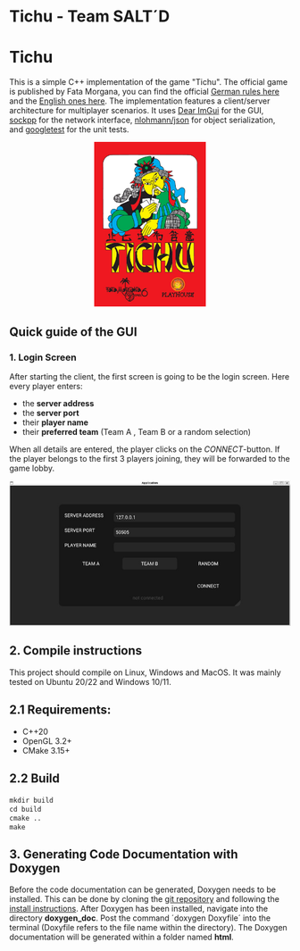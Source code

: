# Tichu - Team SALT´D

# Tichu

This is a simple C++ implementation of the game "Tichu". The official game is published by Fata Morgana, you can find the official [German rules here](https://abacusspiele.de/wp-content/uploads/2021/01/Tichu_Regel.pdf) and the [English ones here](https://fatamorgana.ch/fatamorgana/tichu/english-rules).
The implementation features a client/server architecture for multiplayer scenarios.
It uses [Dear ImGui](https://github.com/ocornut/imgui) for the GUI, [sockpp](https://github.com/fpagliughi/sockpp) for the network interface, [nlohmann/json](https://github.com/nlohmann/json) for object serialization, and [googletest](https://github.com/google/googletest) for the unit tests. 

<div align="center">

<img src="./assets/tichu_logo.png" alt="Tichu Logo" width="200px"/>

</div>

## Quick guide of the GUI

### 1. Login Screen

After starting the client, the first screen is going to be the login screen. Here every player enters:
- the **server address**
- the **server port**
- their **player name**
- their **preferred team** (Team A , Team B or a random selection)

When all details are entered, the player clicks on the *CONNECT*-button. If the player belongs to the first 3 players joining, they will be forwarded to the game lobby.

![Login-Screen](./assets/login_screen.jpeg?raw=true)


## 2. Compile instructions
This project should compile on Linux, Windows and MacOS. It was mainly tested on Ubuntu  20/22 and Windows 10/11.

## 2.1 Requirements:
- C++20
- OpenGL 3.2+
- CMake 3.15+

## 2.2 Build
```
mkdir build
cd build
cmake ..
make
```

## 3. Generating Code Documentation with Doxygen

Before the code documentation can be generated, Doxygen needs to be installed. This can be done by cloning the [git repository](https://github.com/doxygen/doxygen) and following the [install instructions](https://www.doxygen.nl/manual/install.html#google_vignette).
After Doxygen has been installed, navigate into the directory **doxygen_doc**. Post the command ´doxygen Doxyfile´  into the terminal (Doxyfile refers to the file name within the directory). The Doxygen documentation will be generated within a folder named **html**. 
